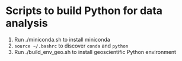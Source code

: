 # Scripts to build Python for data analysis

1. Run ./miniconda.sh to install miniconda
2. `source ~/.bashrc` to discover `conda` and `python`
3. Run ./build_env_geo.sh to install geoscientific Python environment